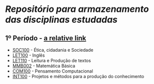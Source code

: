 # _Repositório para armazenamento das disciplinas estudadas_

## 1º Período - [a relative link](PERÍODO_01/summary.md)
- [SOC100](PERÍODO_01/SOC100) - Ética, cidadania e Sociedade
- [LET100](PERÍODO_01/LET100) - Inglês
- [LET110](PERÍODO_01/LET110) - Leitura e Produção de textos
- [MMB002](PERÍODO_01/MMB002) - Matemática Básica
- [COM100](PERÍODO_01/COM100) - Pensamento Computacional
- [INT100](PERÍODO_01/INT100) - Projetos e métodos para a produção do conhecimento



